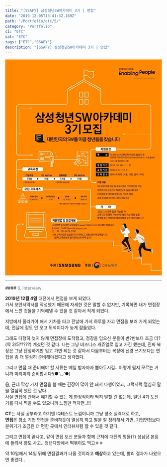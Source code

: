 ```yaml
---
title: "[SSAFY] 삼성청년SW아카데미 3기 | 면접"
date: "2019-12-05T13:41:32.169Z"
path: "/Portfolio/etc/5/"
category: "Portfolio"
ci: "ETC"
cat: "ETC"
tags: ["ETC","SSAFY"]
description: "[SSAFY] 삼성청년SW아카데미 3기 | 면접"
---
```


![img](images/ssafy.png)

<hr />
#### <span style="color:#6D838C">6. Interview</span>  

**2019년 12월 4일** 대전에서 면접을 보게 되었다.  
가서 보안서약서를 작성했기 때문에 자세한 것은 말할 수 없지만, 기록하면 내가 면접장에서 느낀 것들을 기억해낼 수 있을 것 같아서 적게 되었다.  

지방에서 올라가야 해서 기차를 타고 전날에 가서 하루를 자고 면접을 보러 가게 되었는데, 전날에 잠도 안 오고 뒤척이다가 늦게 잠들었다.   

그래도 다행히 늦지 않게 면접장에 도착했고, 정장을 입으신 분들이 반?반보다 조금 더?(약 3/5?????) 계셨던 것 같다. 나는 그냥 비즈니스 캐쥬얼로 입고 가긴 했는데, 진짜 복장은 그냥 단정하게만 입고 가면 되는 것 같아서 다음부터는 복장에 신경 쓰기보다는 면접을 좀 더 열심히 준비해야겠다고 생각했다.  

그리고 면접 때 준비해야 할 서류는 메일 받자마자 뽑아두시길..
어떻게 될지 모르는 거니까 미리미리 준비합시다!(●'◡'●)

음, 근데 막상 가서 면접을 볼 때는 긴장이 많이 안 돼서 다행이었고, 그럭저럭 열심히 말을 열심히 했던 것 같다.  
사실 면접에 관해서 얘기할 수 있는 게 한정적이라 딱히 말할 건 없는데, 일단 4기 도전기를 다시 찍을 수도 있으니까 느낌만 적자면..!!!   

**CT**는 사실 공부라고 하기엔 IQ테스트 느낌이니까 그냥 평소 실력대로 하고,  
**면접**은 평소 기업 면접을 준비하듯이 열심히 하고 말을 잘 정리해서 가면, 기업면접보다 분위기가 조금은 더 편한 곳에서 인터뷰처럼 할 수 있을 것 같다.  

그리고 면접이 끝나고, 같이 면접 보신 분들과 함께 근처에 대전의 명물(?) 성심당 본점에 들려서 빵도 사고.. 청년다방에서 떡볶이도 먹고ㅎㅎ

약 10일에서 14일 뒤에 면접결과가 나올 것이라고 **예상**하고 있는데, 빨리 결과가 나왔으면 좋겠다..
